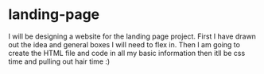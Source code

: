 # landing-page
I will be designing a website for the landing page project.
First I have drawn out the idea and general boxes I will need to flex in.
Then I am going to create the HTML file and code in all my basic information
then itll be css time and pulling out hair time :)